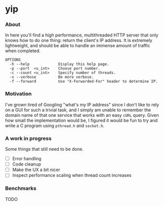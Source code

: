 # yip

### About

In here you'll find a high performance, multithreaded HTTP server that only knows how to do one thing: return the client's IP address. It is extremely lightweight, and should be able to handle an immense amount of traffic when completed.

```
OPTIONS
  -h --help             Display this help page.
  -p --port  <u_int>    Choose port number.
  -c --count <u_int>    Specify number of threads.
  -v --verbose          Be more verbose.
  -f --forward          Use "X-Forwarded-For" header to determine IP.
```

### Motivation

I've grown tired of Googling "what's my IP address" since I don't like to rely on a GUI for such a trivial task, and I simply am unable to remember the domain name of that one service that works with an easy `cURL` query. Given how small the implementation would be, I figured it would be fun to try and write a C program using `pthread.h` and `socket.h`.

### A work in progress

Some things that still need to be done.

- [ ] Error handling
- [ ] Code cleanup
- [ ] Make the UX a bit nicer
- [ ] Inspect performance scaling when thread count increases

### Benchmarks

TODO
